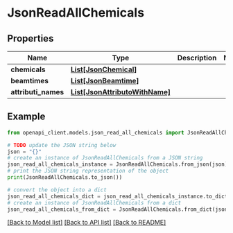 # JsonReadAllChemicals


## Properties

Name | Type | Description | Notes
------------ | ------------- | ------------- | -------------
**chemicals** | [**List[JsonChemical]**](JsonChemical.md) |  | 
**beamtimes** | [**List[JsonBeamtime]**](JsonBeamtime.md) |  | 
**attributi_names** | [**List[JsonAttributoWithName]**](JsonAttributoWithName.md) |  | 

## Example

```python
from openapi_client.models.json_read_all_chemicals import JsonReadAllChemicals

# TODO update the JSON string below
json = "{}"
# create an instance of JsonReadAllChemicals from a JSON string
json_read_all_chemicals_instance = JsonReadAllChemicals.from_json(json)
# print the JSON string representation of the object
print(JsonReadAllChemicals.to_json())

# convert the object into a dict
json_read_all_chemicals_dict = json_read_all_chemicals_instance.to_dict()
# create an instance of JsonReadAllChemicals from a dict
json_read_all_chemicals_from_dict = JsonReadAllChemicals.from_dict(json_read_all_chemicals_dict)
```
[[Back to Model list]](../README.md#documentation-for-models) [[Back to API list]](../README.md#documentation-for-api-endpoints) [[Back to README]](../README.md)


